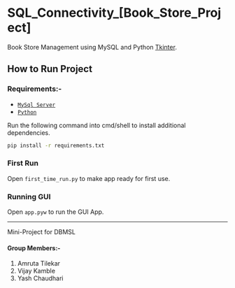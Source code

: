 # SQL_Connectivity_[Book_Store_Project]
Book Store Management using MySQL and Python [Tkinter](https://docs.python.org/3/library/tkinter.html).

## How to Run Project

### Requirements:-
- [`MySql Server`](https://dev.mysql.com/doc/refman/8.0/en/windows-installation.html)
- [`Python`](https://www.python.org/downloads/)

Run the following command into cmd/shell to install additional dependencies.
```sh 
pip install -r requirements.txt
``` 

### First Run
Open `first_time_run.py` to make app ready for first use.

### Running GUI
Open `app.pyw` to run the GUI App. 


- - -
Mini-Project for DBMSL
#### Group Members:-
1) Amruta Tilekar
2) Vijay Kamble
3) Yash Chaudhari 
